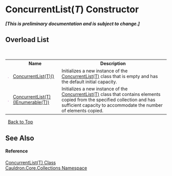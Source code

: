 # ConcurrentList(*T*) Constructor 
 _**\[This is preliminary documentation and is subject to change.\]**_


## Overload List
&nbsp;<table><tr><th></th><th>Name</th><th>Description</th></tr><tr><td>![Public method](media/pubmethod.gif "Public method")</td><td><a href="M_Cauldron_Core_Collections_ConcurrentList_1__ctor">ConcurrentList(T)()</a></td><td>
Initializes a new instance of the <a href="T_Cauldron_Core_Collections_ConcurrentList_1">ConcurrentList(T)</a> class that is empty and has the default initial capacity.</td></tr><tr><td>![Public method](media/pubmethod.gif "Public method")</td><td><a href="M_Cauldron_Core_Collections_ConcurrentList_1__ctor_1">ConcurrentList(T)(IEnumerable(T))</a></td><td>
Initializes a new instance of the <a href="T_Cauldron_Core_Collections_ConcurrentList_1">ConcurrentList(T)</a> class that contains elements copied from the specified collection and has sufficient capacity to accommodate the number of elements copied.</td></tr></table>&nbsp;
<a href="#concurrentlist(*t*)-constructor">Back to Top</a>

## See Also


#### Reference
<a href="T_Cauldron_Core_Collections_ConcurrentList_1">ConcurrentList(T) Class</a><br /><a href="N_Cauldron_Core_Collections">Cauldron.Core.Collections Namespace</a><br />